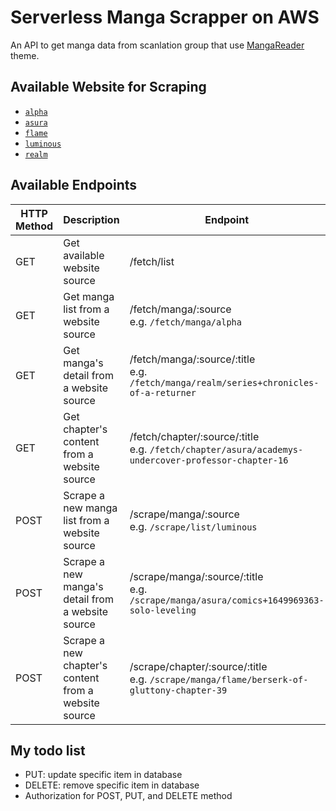 # Serverless Manga Scrapper on AWS

An API to get manga data from scanlation group that use [MangaReader](https://themesia.com/mangareader-wordpress-theme/) theme.

## Available Website for Scraping

- [`alpha`](https://alpha-scans.org/)
- [`asura`](https://asurascans.com/)
- [`flame`](https://flamescans.org/)
- [`luminous`](https://luminousscans.com/)
- [`realm`](https://realmscans.com/)

## Available Endpoints

|HTTP Method|Description|Endpoint|
|-|-|-|
|GET|Get available website source|/fetch/list|
|GET|Get manga list from a website source|/fetch/manga/:source<br>e.g. `/fetch/manga/alpha`|
|GET|Get manga's detail from a website source|/fetch/manga/:source/:title<br>e.g. `/fetch/manga/realm/series+chronicles-of-a-returner`|
|GET|Get chapter's content from a website source|/fetch/chapter/:source/:title<br>e.g. `/fetch/chapter/asura/academys-undercover-professor-chapter-16`|
|POST|Scrape a new manga list from a website source|/scrape/manga/:source<br>e.g. `/scrape/list/luminous`|
|POST|Scrape a new manga's detail from a website source|/scrape/manga/:source/:title<br>e.g. `/scrape/manga/asura/comics+1649969363-solo-leveling`|
|POST|Scrape a new chapter's content from a website source|/scrape/chapter/:source/:title<br>e.g. `/scrape/manga/flame/berserk-of-gluttony-chapter-39`|

## My todo list
- PUT: update specific item in database
- DELETE: remove specific item in database
- Authorization for POST, PUT, and DELETE method